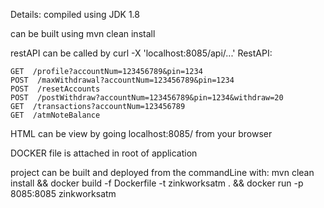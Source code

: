 Details:
compiled using JDK 1.8

can be built using mvn clean install

restAPI can be called by curl -X <METHOD> 'localhost:8085/api/...'
RestAPI:

    GET  /profile?accountNum=123456789&pin=1234
    POST  /maxWithdrawal?accountNum=123456789&pin=1234
    POST  /resetAccounts
    POST  /postWithdraw?accountNum=123456789&pin=1234&withdraw=20
    GET  /transactions?accountNum=123456789
    GET  /atmNoteBalance
HTML can be view by going localhost:8085/ from your browser

DOCKER file is attached in root of application

project can be built and deployed from the commandLine with: 
 mvn clean install && docker build -f Dockerfile -t zinkworksatm . && docker run -p 8085:8085 zinkworksatm
